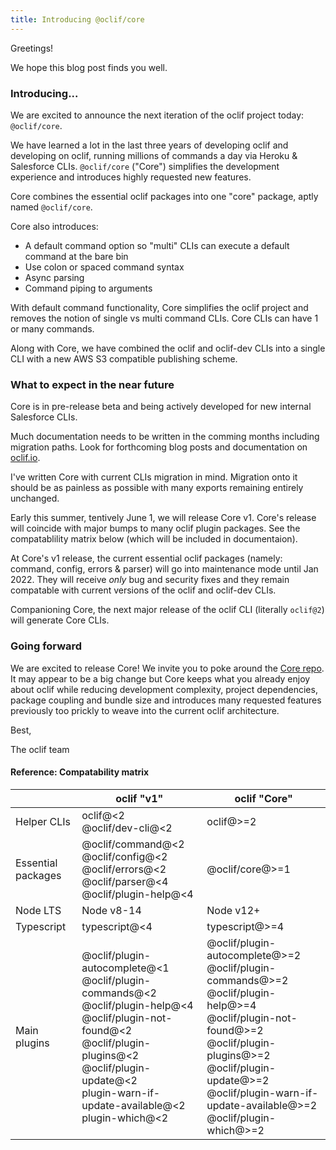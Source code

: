 ```yaml
---
title: Introducing @oclif/core
---
```

Greetings!

We hope this blog post finds you well.

### Introducing... 

We are excited to announce the next iteration of the oclif project today: `@oclif/core`.

We have learned a lot in the last three years of developing oclif and developing on oclif, running millions of commands a day via Heroku & Salesforce CLIs.
`@oclif/core` ("Core") simplifies the development experience and introduces highly requested new features.

Core combines the essential oclif packages into one "core" package, aptly named `@oclif/core`. 

Core also introduces:
- A default command option so "multi" CLIs can execute a default command at the bare bin
- Use colon or spaced command syntax
- Async parsing 
- Command piping to arguments

With default command functionality, Core simplifies the oclif project and removes the notion of single vs multi command CLIs. Core CLIs can have 1 or many commands.

Along with Core, we have combined the oclif and oclif-dev CLIs into a single CLI with a new AWS S3 compatible publishing scheme.

### What to expect in the near future

Core is in pre-release beta and being actively developed for new internal Salesforce CLIs.

Much documentation needs to be written in the comming months including migration paths. Look for forthcoming blog posts and documentation on [oclif.io](https://oclif.io).

I've written Core with current CLIs migration in mind. Migration onto it should be as painless as possible with many exports remaining entirely unchanged.

Early this summer, tentively June 1, we will release Core v1. Core's release will coincide with major bumps to many oclif plugin packages. See the compatablility matrix below (which will be included in documentaion).

At Core's v1 release, the current essential oclif packages (namely: command, config, errors & parser) will go into maintenance mode until Jan 2022. They will receive _only_ bug and security fixes and they remain compatable with current versions of the oclif and oclif-dev CLIs.

Companioning Core, the next major release of the oclif CLI (literally `oclif@2`) will generate Core CLIs. 

### Going forward

We are excited to release Core! We invite you to poke around the [Core repo](https://github.com/oclif/core). It may appear to be a big change but Core keeps what you already enjoy about oclif while reducing development complexity, project dependencies, package coupling and bundle size and introduces many requested features previously too prickly to weave into the current oclif architecture.

Best,

The oclif team

#### Reference: Compatability matrix

| | oclif "v1" | oclif "Core" |
| - | - | -| 
| Helper CLIs | oclif@<2<br/>@oclif/dev-cli@<2 | oclif@>=2
| Essential packages | @oclif/command@<2<br/>@oclif/config@<2<br/>@oclif/errors@<2<br/>@oclif/parser@<4<br/>@oclif/plugin-help@<4<br/> | @oclif/core@>=1
| Node LTS | Node v8-14 | Node v12+ |
| Typescript | typescript@<4 | typescript@>=4 |
| Main plugins | @oclif/plugin-autocomplete@<1<br/>@oclif/plugin-commands@<2<br/>@oclif/plugin-help@<4<br/>@oclif/plugin-not-found@<2<br/>@oclif/plugin-plugins@<2<br/>@oclif/plugin-update@<2<br/>plugin-warn-if-update-available@<2<br/>plugin-which@<2<br/> | @oclif/plugin-autocomplete@>=2<br/>@oclif/plugin-commands@>=2<br/>@oclif/plugin-help@>=4<br/>@oclif/plugin-not-found@>=2<br/>@oclif/plugin-plugins@>=2<br/>@oclif/plugin-update@>=2<br/>@oclif/plugin-warn-if-update-available@>=2<br/>@oclif/plugin-which@>=2<br/> |
